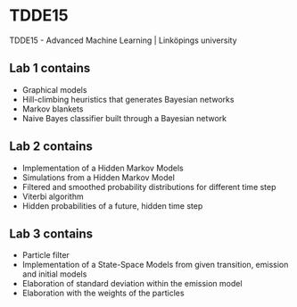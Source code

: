 # TDDE15
TDDE15 - Advanced Machine Learning | Linköpings university

## Lab 1 contains
* Graphical models
* Hill-climbing heuristics that generates Bayesian networks
* Markov blankets
* Naive Bayes classifier built through a Bayesian network

## Lab 2 contains
* Implementation of a Hidden Markov Models
* Simulations from a Hidden Markov Model
* Filtered and smoothed probability distributions for different time step
* Viterbi algorithm
* Hidden probabilities of a future, hidden time step

## Lab 3 contains
* Particle filter
* Implementation of a State-Space Models from given transition, emission and initial models
* Elaboration of standard deviation within the emission model
* Elaboration with the weights of the particles
